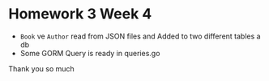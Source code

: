 # Homework 3 Week 4

- `Book` ve `Author` read from JSON files and Added to two different tables a db
- Some GORM Query is ready in queries.go

Thank you so much